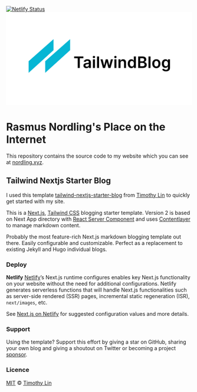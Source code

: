 [![Netlify Status](https://api.netlify.com/api/v1/badges/b135e637-0afb-44b4-aab4-61b9fae8404c/deploy-status)](https://app.netlify.com/sites/nordling/deploys)
![tailwind-nextjs-banner](/public/static/images/readme-logo.png)

# Rasmus Nordling's Place on the Internet

This repository contains the source code to my website which you can see at [nordling.xyz](https://nordling.xyz).

## Tailwind Nextjs Starter Blog

I used this template [tailwind-nextjs-starter-blog](https://github.com/timlrx/tailwind-nextjs-starter-blog) from [Timothy Lin](https://www.timlrx.com) to quickly get started with my site.

This is a [Next.js](https://nextjs.org/), [Tailwind CSS](https://tailwindcss.com/) blogging starter template. Version 2 is based on Next App directory with [React Server Component](https://nextjs.org/docs/getting-started/react-essentials#server-components) and uses [Contentlayer](https://www.contentlayer.dev/) to manage markdown content.

Probably the most feature-rich Next.js markdown blogging template out there. Easily configurable and customizable. Perfect as a replacement to existing Jekyll and Hugo individual blogs.

### Deploy

**Netlify**
[Netlify](https://www.netlify.com/)’s Next.js runtime configures enables key Next.js functionality on your website without the need for additional configurations. Netlify generates serverless functions that will handle Next.js functionalities such as server-side rendered (SSR) pages, incremental static regeneration (ISR), `next/images`, etc.

See [Next.js on Netlify](https://docs.netlify.com/integrations/frameworks/next-js/overview/#next-js-runtime) for suggested configuration values and more details.

### Support

Using the template? Support this effort by giving a star on GitHub, sharing your own blog and giving a shoutout on Twitter or becoming a project [sponsor](https://github.com/sponsors/timlrx).

### Licence

[MIT](https://github.com/timlrx/tailwind-nextjs-starter-blog/blob/main/LICENSE) © [Timothy Lin](https://www.timlrx.com)
